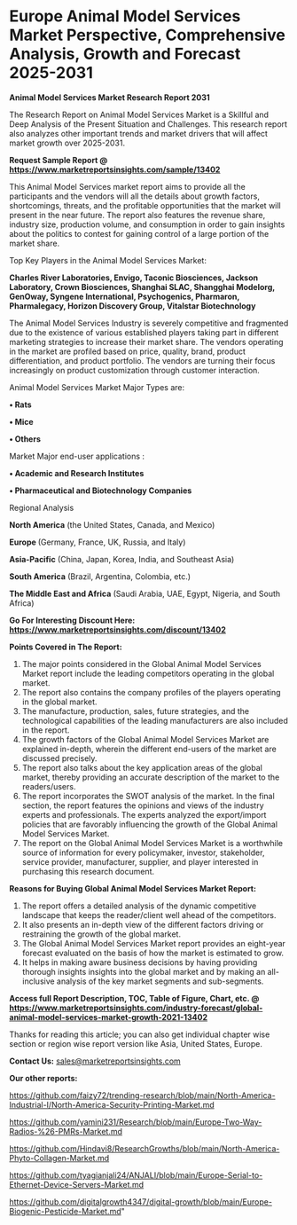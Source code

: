 # Europe Animal Model Services Market Perspective, Comprehensive Analysis, Growth and Forecast 2025-2031

<strong>Animal Model Services Market Research Report 2031</strong>

The Research Report on Animal Model Services Market is a Skillful and Deep Analysis of the Present Situation and Challenges. This research report also analyzes other important trends and market drivers that will affect market growth over 2025-2031.

<strong>Request Sample Report @ <a href=https://www.marketreportsinsights.com/sample/13402>https://www.marketreportsinsights.com/sample/13402</a></strong>

This Animal Model Services market report aims to provide all the participants and the vendors will all the details about growth factors, shortcomings, threats, and the profitable opportunities that the market will present in the near future. The report also features the revenue share, industry size, production volume, and consumption in order to gain insights about the politics to contest for gaining control of a large portion of the market share.

Top Key Players in the Animal Model Services Market:

<strong>Charles River Laboratories, Envigo, Taconic Biosciences, Jackson Laboratory, Crown Biosciences, Shanghai SLAC, Shangghai Modelorg, GenOway, Syngene International, Psychogenics, Pharmaron, Pharmalegacy, Horizon Discovery Group, Vitalstar Biotechnology</strong>

The Animal Model Services Industry is severely competitive and fragmented due to the existence of various established players taking part in different marketing strategies to increase their market share. The vendors operating in the market are profiled based on price, quality, brand, product differentiation, and product portfolio. The vendors are turning their focus increasingly on product customization through customer interaction.

Animal Model Services Market Major Types are:

<strong>• Rats

• Mice

• Others</strong>

Market Major end-user applications :

<strong>• Academic and Research Institutes

• Pharmaceutical and Biotechnology Companies</strong>

Regional Analysis

</u><strong><b>North America</b></strong> (the United States, Canada, and Mexico)

<strong><b>Europe </b></strong>(Germany, France, UK, Russia, and Italy)

<strong><b>Asia-Pacific</b></strong> (China, Japan, Korea, India, and Southeast Asia)

<strong><b>South America</b></strong> (Brazil, Argentina, Colombia, etc.)

<strong><b>The Middle East and Africa</b></strong> (Saudi Arabia, UAE, Egypt, Nigeria, and South Africa)

<strong>Go For Interesting Discount Here: <a href=https://www.marketreportsinsights.com/discount/13402>https://www.marketreportsinsights.com/discount/13402</a></strong>

<strong>Points Covered in The Report:</strong>
<ol>
  <li>The major points considered in the Global Animal Model Services Market report include the leading competitors operating in the global market.</li>
  <li>The report also contains the company profiles of the players operating in the global market.</li>
  <li>The manufacture, production, sales, future strategies, and the technological capabilities of the leading manufacturers are also included in the report.</li>
  <li>The growth factors of the Global Animal Model Services Market are explained in-depth, wherein the different end-users of the market are discussed precisely.</li>
  <li>The report also talks about the key application areas of the global market, thereby providing an accurate description of the market to the readers/users.</li>
  <li>The report incorporates the SWOT analysis of the market. In the final section, the report features the opinions and views of the industry experts and professionals. The experts analyzed the export/import policies that are favorably influencing the growth of the Global Animal Model Services Market.</li>
  <li>The report on the Global Animal Model Services Market is a worthwhile source of information for every policymaker, investor, stakeholder, service provider, manufacturer, supplier, and player interested in purchasing this research document.</li>
</ol>
<strong>Reasons for Buying Global Animal Model Services Market Report:</strong>

<ol>
  <li>The report offers a detailed analysis of the dynamic competitive landscape that keeps the reader/client well ahead of the competitors.</li>
  <li>It also presents an in-depth view of the different factors driving or restraining the growth of the global market.</li>
  <li>The Global Animal Model Services Market report provides an eight-year forecast evaluated on the basis of how the market is estimated to grow.</li>
  <li>It helps in making aware business decisions by having providing thorough insights insights into the global market and by making an all-inclusive analysis of the key market segments and sub-segments.</li>
</ol>
<strong>Access full Report Description, TOC, Table of Figure, Chart, etc. @ <a href=https://www.marketreportsinsights.com/industry-forecast/global-animal-model-services-market-growth-2021-13402>https://www.marketreportsinsights.com/industry-forecast/global-animal-model-services-market-growth-2021-13402</a></strong>


Thanks for reading this article; you can also get individual chapter wise section or region wise report version like Asia, United States, Europe.

<strong>Contact Us:</strong>
sales@marketreportsinsights.com

<strong>Our other reports:</strong>

<a href=https://github.com/faizy72/trending-research/blob/main/North-America-Industrial-I/North-America-Security-Printing-Market.md>https://github.com/faizy72/trending-research/blob/main/North-America-Industrial-I/North-America-Security-Printing-Market.md</a>

<a href=https://github.com/yamini231/Research/blob/main/Europe-Two-Way-Radios-%26-PMRs-Market.md>https://github.com/yamini231/Research/blob/main/Europe-Two-Way-Radios-%26-PMRs-Market.md</a>

<a href=https://github.com/Hindavi8/ResearchGrowths/blob/main/North-America-Phyto-Collagen-Market.md>https://github.com/Hindavi8/ResearchGrowths/blob/main/North-America-Phyto-Collagen-Market.md</a>

<a href=https://github.com/tyagianjali24/ANJALI/blob/main/Europe-Serial-to-Ethernet-Device-Servers-Market.md>https://github.com/tyagianjali24/ANJALI/blob/main/Europe-Serial-to-Ethernet-Device-Servers-Market.md</a>

<a href=https://github.com/digitalgrowth4347/digital-growth/blob/main/Europe-Biogenic-Pesticide-Market.md>https://github.com/digitalgrowth4347/digital-growth/blob/main/Europe-Biogenic-Pesticide-Market.md</a>"
